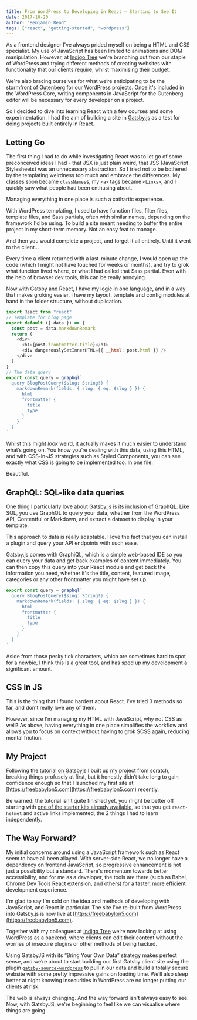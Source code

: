 ```yaml
---
title: From WordPress to Developing in React — Starting to See It
date: 2017-10-20
author: "Benjamin Read"
tags: ["react", "getting-started", "wordpress"]
---
```


As a frontend designer I've always prided myself on being a HTML and CSS
specialist. My use of JavaScript has been limited to animations and DOM
manipulation. However, at
[Indigo Tree](https://indigotree.co.uk)
we're branching out from our staple of WordPress and trying different methods of
creating websites with functionality that our clients require, whilst maximising
their budget.

We're also bracing ourselves for what we’re anticipating to be the stormfront of
[Gutenberg](https://wordpress.org/plugins/gutenberg/)
for our WordPress projects. Once it's included in the WordPress Core, writing
components in JavaScript for the Gutenberg editor will be necessary for every
developer on a project.

So I decided to dive into learning React with a few courses and some
experimentation. I had the aim of building a site in
[Gatsby.js](/)
as a test for doing projects built entirely in React.

## Letting Go

The first thing I had to do while investigating React was to let go of some
preconceived ideas I had - that JSX is just plain weird, that JSS (JavaScript
Stylesheets) was an unnecessary abstraction. So I tried not to be bothered by
the templating weirdness too much and embrace the differences. My classes soon
became `classNames`s, my `<a>` tags became `<Links>`, and I quickly saw what
people had been enthusing about.

Managing everything in one place is such a cathartic experience.

With WordPress templating, I used to have function files, filter files, template
files, and Sass partials, often with similar names, depending on the framework
I'd be using. To build a site meant needing to buffer the entire project in my
short-term memory. Not an easy feat to manage.

And then you would complete a project, and forget it all entirely. Until it went
to the client...

Every time a client returned with a last-minute change, I would open up the code
(which I might not have touched for weeks or months), and try to grok what
function lived where, or what I had called that Sass partial. Even with the help
of browser dev tools, this can be really annoying.

Now with Gatsby and React, I have my logic in one language, and in a way that
makes groking easier. I have my layout, template and config modules at hand in
the folder structure, without duplication.

```js
import React from "react"
// Template for blog page
export default ({ data }) => {
  const post = data.markdownRemark
  return (
    <div>
      <h1>{post.frontmatter.title}</h1>
      <div dangerouslySetInnerHTML={{ __html: post.html }} />
    </div>
  )
}
// The data query
export const query = graphql`
  query BlogPostQuery($slug: String!) {
    markdownRemark(fields: { slug: { eq: $slug } }) {
      html
      frontmatter {
        title
        type
      }
    }
  }
`
```

Whilst this might _look_ weird, it actually makes it much easier to understand
what’s going on. You know you’re dealing with this data, using this HTML, and
with CSS-in-JS strategies such as Styled Components, you can see exactly what
CSS is going to be implemented too. In one file.

Beautiful.

## GraphQL: SQL-like data queries

One thing I particularly love about Gatsby.js is its inclusion of
[GraphQL](http://graphql.org/). Like SQL, you
use GraphQL to query your data, whether from the WordPress API, Contentful or
Markdown, and extract a dataset to display in your template.

This approach to data is really adaptable. I love the fact that you can install
a plugin and query your API endpoints with such ease.

Gatsby.js comes with GraphiQL, which is a simple web-based IDE so you can query
your data and get back examples of content immediately. You can then copy this
query into your React module and get back the information you need, whether it's
the title, content, featured image, categories or any other frontmatter you
might have set up.

```js
export const query = graphql`
  query BlogPostQuery($slug: String!) {
    markdownRemark(fields: { slug: { eq: $slug } }) {
      html
      frontmatter {
        title
        type
      }
    }
  }
`
```

Aside from those pesky tick characters, which are sometimes hard to spot for a
newbie, I think this is a great tool, and has sped up my development a
significant amount.

## CSS in JS

This is the thing that I found hardest about React. I've tried 3 methods so far,
and don't really love any of them.

However, since I'm managing my HTML with JavaScript, why not CSS as well? As
above, having everything in one place simplifies the workflow and allows you to
focus on context without having to grok SCSS again, reducing mental friction.

## My Project

Following the [tutorial on Gatsbyjs](/tutorial/) I built
up my project from scratch, breaking things profusely at first, but it honestly
didn’t take long to gain confidence enough so that I launched my first site at
[https://freebabylon5.com](https://freebabylon5.com)
recently.

Be warned: the tutorial isn’t quite finished yet, you might be better off
starting with
[one of the starter kits already available](/starters/),
so that you get `react-helmet` and active links implemented, the 2 things I had
to learn independently.

## The Way Forward?

My initial concerns around using a JavaScript framework such as React seem to
have all been allayed. With server-side React, we no longer have a dependency on
frontend JavaScript, so progressive enhancement is not just a possibility but a
standard. There's momentum towards better accessibility, and for me as a
developer, the tools are there (such as Babel, Chrome Dev Tools React extension,
and others) for a faster, more efficient development experience.

I'm glad to say I'm sold on the idea and methods of developing with JavaScript,
and React in particular. The site I've re-built from WordPress into Gatsby.js is
now live at
[https://freebabylon5.com](https://freebabylon5.com).

Together with my colleagues at
[Indigo Tree](https://indigotree.co.uk)
we’re now looking at using WordPress as a backend, where clients can edit their
content without the worries of insecure plugins or other methods of being
hacked.

Using GatsbyJS with its “Bring Your Own Data” strategy makes perfect sense, and
we’re about to start building our first Gatsby client site using the plugin
[`gatsby-source-wordpress`](/packages/gatsby-source-wordpress/)
to pull in our data and build a totally secure website with some pretty
impressive gains on loading time. We’ll also sleep better at night knowing
insecurities in WordPress are no longer putting our clients at risk.

The web is always changing. And the way forward isn't always easy to see. Now,
with GatsbyJS, we're beginning to feel like we can visualise where things are
going.
